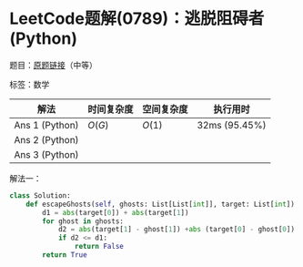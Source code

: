 # LeetCode题解(0789)：逃脱阻碍者(Python)

题目：[原题链接](https://leetcode-cn.com/problems/escape-the-ghosts/)（中等）

标签：数学

| 解法           | 时间复杂度 | 空间复杂度 | 执行用时      |
| -------------- | ---------- | ---------- | ------------- |
| Ans 1 (Python) | $O(G)$     | $O(1)$     | 32ms (95.45%) |
| Ans 2 (Python) |            |            |               |
| Ans 3 (Python) |            |            |               |

解法一：

```python
class Solution:
    def escapeGhosts(self, ghosts: List[List[int]], target: List[int]) -> bool:
        d1 = abs(target[0]) + abs(target[1])
        for ghost in ghosts:
            d2 = abs(target[1] - ghost[1]) +abs (target[0] - ghost[0])
            if d2 <= d1:
                return False
        return True
```

